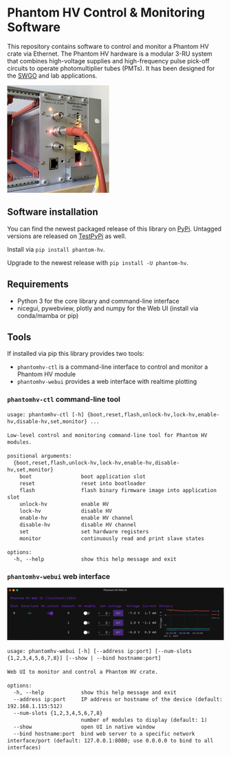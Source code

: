 # Phantom HV Control & Monitoring Software

This repository contains software to control and monitor a Phantom HV crate via
Ethernet. The Phantom HV hardware is a modular 3-RU system that combines
high-voltage supplies and high-frequency pulse pick-off circuits to operate
photomultiplier tubes (PMTs). It has been designed for the
[SWGO](https://www.swgo.org/) and lab applications.

<img alt="Phantom HV crate equipped with one master and one slave module."
     src="https://github.com/fwerner/phantom-hv/blob/main/phantom-hv-crate.jpg?raw=true"
     height="250px">

## Software installation

You can find the newest packaged release of this library on
[PyPi](https://pypi.org/project/phantom-hv/). Untagged versions
are released on [TestPyPi](https://test.pypi.org/project/phantom-hv/) as well.

Install via `pip install phantom-hv`.

Upgrade to the newest release with `pip install -U phantom-hv`.

## Requirements

- Python 3 for the core library and command-line interface
- nicegui, pywebview, plotly and numpy for the Web UI (install via conda/mamba
  or pip)

## Tools

If installed via pip this library provides two tools:

- `phantomhv-ctl` is a command-line interface to control and monitor a Phantom
  HV module
- `phantomhv-webui` provides a web interface with realtime plotting

### `phantomhv-ctl` command-line tool

```
usage: phantomhv-ctl [-h] {boot,reset,flash,unlock-hv,lock-hv,enable-hv,disable-hv,set,monitor} ...

Low-level control and monitoring command-line tool for Phantom HV modules.

positional arguments:
  {boot,reset,flash,unlock-hv,lock-hv,enable-hv,disable-hv,set,monitor}
    boot                boot application slot
    reset               reset into bootloader
    flash               flash binary firmware image into application slot
    unlock-hv           enable HV
    lock-hv             disable HV
    enable-hv           enable HV channel
    disable-hv          disable HV channel
    set                 set hardware registers
    monitor             continuously read and print slave states

options:
  -h, --help            show this help message and exit
```

### `phantomhv-webui` web interface

<img alt="Screen recording of the Phantom HV Web UI being run in native mode."
     src="https://github.com/fwerner/phantom-hv/blob/main/webui-recording.gif?raw=true">

```
usage: phantomhv-webui [-h] [--address ip:port] [--num-slots {1,2,3,4,5,6,7,8}] [--show | --bind hostname:port]

Web UI to monitor and control a Phantom HV crate.

options:
  -h, --help            show this help message and exit
  --address ip:port     IP address or hostname of the device (default: 192.168.1.115:512)
  --num-slots {1,2,3,4,5,6,7,8}
                        number of modules to display (default: 1)
  --show                open UI in native window
  --bind hostname:port  bind web server to a specific network interface/port (default: 127.0.0.1:8080; use 0.0.0.0 to bind to all interfaces)
```
